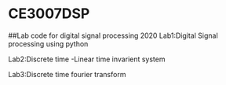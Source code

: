 # CE3007DSP
##Lab code for digital signal processing 2020
Lab1:Digital Signal processing using python

Lab2:Discrete time -Linear time invarient system

Lab3:Discrete time fourier transform
